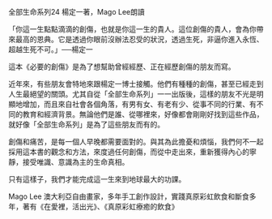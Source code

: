 全部生命系列24 楊定一著，Mago Lee朗讀

「你這一生點點滴滴的創傷，也就是你這一生的貴人。這位創傷的貴人，會為你帶來最高的恩典。它是透過你眼前沒辦法忍受的狀況，透過生死，非逼你進入永恆、超越生死不可。」──楊定一

這本《必要的創傷》是為了想幫助曾經經歷、正在經歷創傷的朋友而寫。

近年來，有些朋友會特地來跟楊定一博士接觸。他們有種種的創傷，甚至已經走到人生最絕望的關頭。尤其自從「全部生命系列」一一出版後，這樣的朋友不光是明顯地增加，而且來自社會各個角落，有男有女、有老有少、從事不同的行業、有不同的教育和經濟背景。無論他們是誰、從哪裡來，好像都會剛剛好找到這些作品，就好像「全部生命系列」是為了這些朋友而有的。

創傷和痛苦，是每一個人早晚都需要面對的。與其為此擔憂和煩惱，我們何不一起採用這本書的觀念和方法，來度過任何創傷，而從中走出來，重新獲得內心的寧靜，接受唯識、意識為主的生命真相。

只有這樣子，我們才能完成這一生來到地球最大的功課。

Mago Lee 澳大利亞自由畫家，多年手工創作設計，實踐真原彩虹飲食和斷食多年，著有《在愛裡，活出光》、《真原彩虹療癒的飲食》

